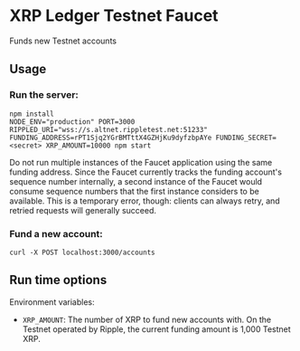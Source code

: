 # XRP Ledger Testnet Faucet

Funds new Testnet accounts

## Usage

### Run the server:

````
npm install
NODE_ENV="production" PORT=3000 RIPPLED_URI="wss://s.altnet.rippletest.net:51233" FUNDING_ADDRESS=rPT1Sjq2YGrBMTttX4GZHjKu9dyfzbpAYe FUNDING_SECRET=<secret> XRP_AMOUNT=10000 npm start
````

Do not run multiple instances of the Faucet application using the same funding address. Since the Faucet currently tracks the funding account's sequence number internally, a second instance of the Faucet would consume sequence numbers that the first instance considers to be available. This is a temporary error, though: clients can always retry, and retried requests will generally succeed.

### Fund a new account:

```
curl -X POST localhost:3000/accounts
```

## Run time options

Environment variables:

- `XRP_AMOUNT`: The number of XRP to fund new accounts with. On the Testnet operated by Ripple, the current funding amount is 1,000 Testnet XRP.
